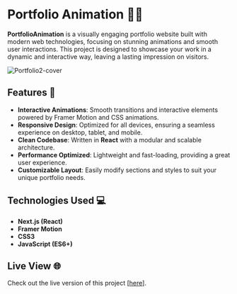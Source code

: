 # Portfolio Animation 🎨✨

**PortfolioAnimation** is a visually engaging portfolio website built with modern web technologies, focusing on stunning animations and smooth user interactions. This project is designed to showcase your work in a dynamic and interactive way, leaving a lasting impression on visitors.

![Portfolio2-cover](https://github.com/user-attachments/assets/c7bcc0ba-abda-403e-b39e-3d86e915dc34)


## Features 🚀

- **Interactive Animations**: Smooth transitions and interactive elements powered by Framer Motion and CSS animations.
- **Responsive Design**: Optimized for all devices, ensuring a seamless experience on desktop, tablet, and mobile.
- **Clean Codebase**: Written in **React** with a modular and scalable architecture.
- **Performance Optimized**: Lightweight and fast-loading, providing a great user experience.
- **Customizable Layout**: Easily modify sections and styles to suit your unique portfolio needs.

## Technologies Used 💻

- **Next.js (React)**
- **Framer Motion**
- **CSS3**
- **JavaScript (ES6+)**

## Live View 🌐

Check out the live version of this project [[here](https://ammarportfolio2.vercel.app/)].

